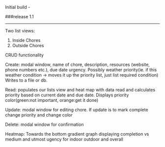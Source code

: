 Initial build  -

###release 1.1

---

Two list views: 

1. Inside Chores
2. Outside Chores

CRUD functionality

Create: modal window, name of chore, description, resources (website, phone numbers etc.), due date urgency. Possibly weather
priority(ie. if this weather condition -> moves it up the priority list, just list required condition)
Writes to a file or db.

Read: populates our lists view and heat map with data read and calculates priority based on current date and
due date. Displays priority color(green:not important, orange:get it done)

Update: modal window for editing chore. If update is to mark complete change priority and change color

Delete: modal window for confirmation 

Heatmap:
Towards the bottom gradient graph displaying completion vs medium and utmost ugency for indoor outdoor and overall 